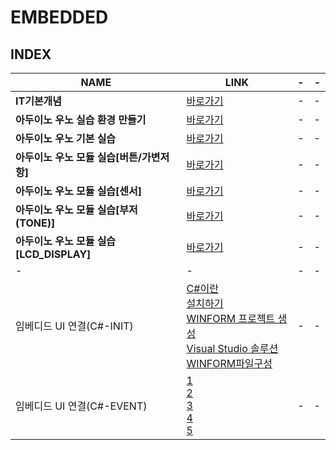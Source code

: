 # EMBEDDED

INDEX
---
|NAME|LINK|-|-|
|-|-|-|-|
|**IT기본개념**|[바로가기](DOCUMENT/01_)|-|-|
|**아두이노 우노 실습 환경 만들기**|[바로가기](DOCUMENT/02_)|-|-|
|**아두이노 우노 기본 실습**|[바로가기](DOCUMENT/03_)|-|-|
|**아두이노 우노 모듈 실습[버튼/가변저항]**|[바로가기](DOCUMENT/04_)|-|-|
|**아두이노 우노 모듈 실습[센서]**|[바로가기](DOCUMENT/05_)|-|-|
|**아두이노 우노 모듈 실습[부저(TONE)]**|[바로가기](DOCUMENT/06_)|-|-|
|**아두이노 우노 모듈 실습[LCD_DISPLAY]**|[바로가기](DOCUMENT/07_)|-|-|
|-|-|-|-|
|임베디드 UI 연결(C#-INIT)|[C#이란](https://lihano.tistory.com/54)<br>[설치하기](https://itprogramming119.tistory.com/entry/%EA%B0%9C%EB%B0%9C%ED%99%98%EA%B2%BD-%EC%84%B8%ED%8C%85-%EB%B9%84%EC%A5%AC%EC%96%BC-%EC%8A%A4%ED%8A%9C%EB%94%94%EC%98%A4%EB%A1%9C-C-%EC%8B%9C%EC%9E%91%ED%95%98%EB%8A%94-%EB%B0%A9%EB%B2%95)<br>[WINFORM 프로젝트 생성](https://m.post.naver.com/viewer/postView.naver?volumeNo=31867483&memberNo=6255089)<br>[Visual Studio 솔루션](https://ks-factory.tistory.com/76)<br>[WINFORM파일구성](https://udpark.tistory.com/64)|-|-|임베디드 UI 연결(C#-EVENT)|[1]()<br>[2]()<br>[3]()<br>[4]()<br>[5]()<br>|-|-|
|임베디드 UI 연결(C#-EVENT)|[1]()<br>[2]()<br>[3]()<br>[4]()<br>[5]()<br>|-|-|
